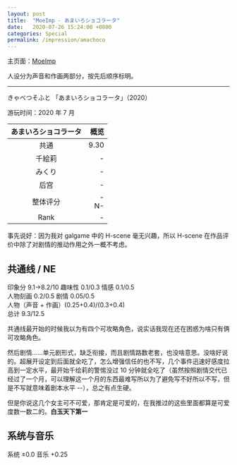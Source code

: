 ```yaml
---
layout: post
title:  "MoeImp - あまいろショコラータ"
date:   2020-07-26 15:24:00 +0800
categories: Special
permalink: /impression/amachoco
---
```


主页面：[MoeImp](http://yoro.xyz/impression)

人设分为声音和作画两部分，按先后顺序标明。

---

きゃべつそふと 「あまいろショコラータ」（2020）

游玩时间：2020 年 7 月

| あまいろショコラータ | 概览 |
| :----: | ----: |
| 共通 |9.30|
| 千絵莉 |-|
| みくり |-|
| 后宫 |-|
| 整体评分 |-<br />N-|
| Rank |-|

事先说好：因为我对 galgame 中的 H-scene 毫无兴趣，所以 H-scene 在作品评价中除了对剧情的推动作用之外一概不考虑。

## 共通线 / NE

印象分 9.1→8.2/10 趣味性 0.1/0.3 情感 0.1/0.5  
人物刻画 0.2/0.5 剧情 0.05/0.5  
人物（声音 + 作画）(0.25+0.4)/(0.3+0.4)  
总计 9.3/12.5

共通线最开始的时候我以为有四个可攻略角色，说实话我现在还在困惑为啥只有俩可攻略角色。

然后剧情……单元剧形式，缺乏衔接，而且剧情路数老套，也没啥意思。没啥好说的。超展开设定到后面就全吃了，怎么增强信任的也不写，几个事件迅速好感度拉高到一定水平，最开始千绘莉的警惕没过 10 分钟就全吃了（虽然按照剧情交代已经过了一个月，可以理解这一个月的东西最难写所以为了避免写不好所以不写，但是不写就意味着剧本水平 --），总之有点生硬。

但是你说这几个女主可不可爱，那肯定是可爱的，在我推过的这些里面都算是可爱度数一数二的。**白玉天下第一**

## 系统与音乐

系统 ±0.0 音乐 +0.25

